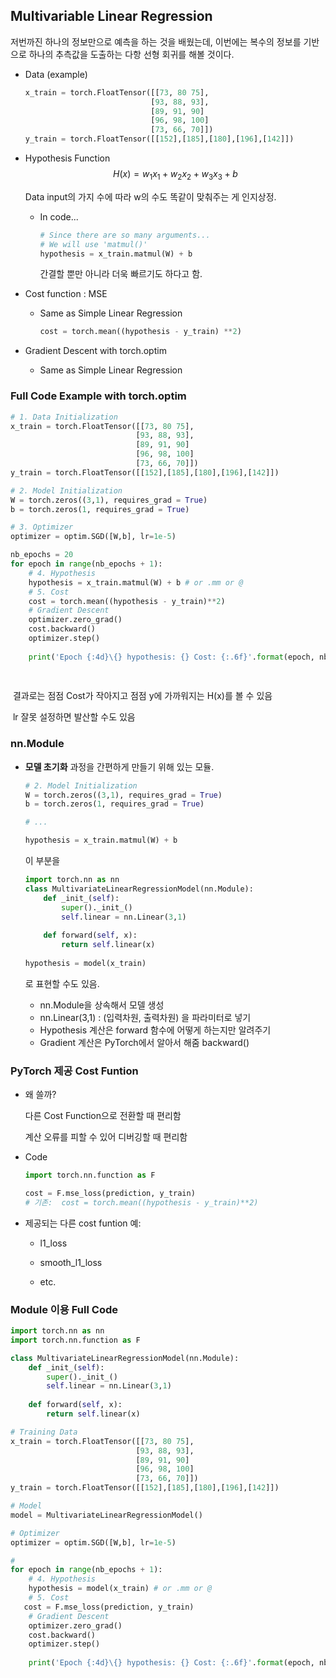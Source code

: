 ## Multivariable Linear Regression ##

저번까진 하나의 정보만으로 예측을 하는 것을 배웠는데, 이번에는 복수의 정보를 기반으로 하나의 추측값을 도출하는 다항 선형 회귀를 해볼 것이다.



- Data (example)

  ``` python
  x_train = torch.FloatTensor([[73, 80 75],
                              [93, 88, 93],
                              [89, 91, 90]
                              [96, 98, 100]
                              [73, 66, 70]])
  y_train = torch.FloatTensor([[152],[185],[180],[196],[142]])
  
  ```

  

- Hypothesis Function
  $$
  H(x) = w_1x_1 + w_2x_2 + w_3x_3 + b
  $$
  

  Data input의 가지 수에 따라 w의 수도 똑같이 맞춰주는 게 인지상정.

  - In code...

    ```python
    # Since there are so many arguments...
    # We will use 'matmul()'
    hypothesis = x_train.matmul(W) + b
    ```

    간결할 뿐만 아니라 더욱 빠르기도 하다고 함.

  

- Cost function : MSE

  - Same as Simple Linear Regression

    ``` python
    cost = torch.mean((hypothesis - y_train) **2)
    ```

    

- Gradient Descent with torch.optim

  - Same as Simple Linear Regression

  

### Full Code Example with torch.optim

``` python
# 1. Data Initialization
x_train = torch.FloatTensor([[73, 80 75],
                            [93, 88, 93],
                            [89, 91, 90]
                            [96, 98, 100]
                            [73, 66, 70]])
y_train = torch.FloatTensor([[152],[185],[180],[196],[142]])

# 2. Model Initialization
W = torch.zeros((3,1), requires_grad = True)
b = torch.zeros(1, requires_grad = True)

# 3. Optimizer
optimizer = optim.SGD([W,b], lr=1e-5)

nb_epochs = 20
for epoch in range(nb_epochs + 1):
    # 4. Hypothesis 
    hypothesis = x_train.matmul(W) + b # or .mm or @
    # 5. Cost
    cost = torch.mean((hypothesis - y_train)**2)
    # Gradient Descent
    optimizer.zero_grad()
    cost.backward()
    optimizer.step()
    
    print('Epoch {:4d}\{} hypothesis: {} Cost: {:.6f}'.format(epoch, nb_epochs, hypothesis.squeeze().detach(), cost.item()))
    
    
```

​	결과로는 점점 Cost가 작아지고 점점 y에 가까워지는 H(x)를 볼 수 있음

​	 lr 잘못 설정하면 발산할 수도 있음



### nn.Module

- **모델 초기화** 과정을 간편하게 만들기 위해 있는 모듈.

  ``` python
  # 2. Model Initialization
  W = torch.zeros((3,1), requires_grad = True)
  b = torch.zeros(1, requires_grad = True)
  
  # ...
  
  hypothesis = x_train.matmul(W) + b
  ```

  이 부분을

  ```python
  import torch.nn as nn
  class MultivariateLinearRegressionModel(nn.Module):
      def _init_(self):
          super()._init_()
          self.linear = nn.Linear(3,1)
          
      def forward(self, x):
          return self.linear(x)
      
  hypothesis = model(x_train)
  ```

  로 표현할 수도 있음.

  - nn.Module을 상속해서 모델 생성
  - nn.Linear(3,1) : (입력차원, 출력차원) 을 파라미터로 넣기
  - Hypothesis 계산은 forward 함수에 어떻게 하는지만 알려주기
  - Gradient 계산은 PyTorch에서 알아서 해줌 backward()



### PyTorch 제공 Cost Funtion

- 왜 쓸까?

  다른 Cost Function으로 전환할 때 편리함

  계산 오류를 피할 수 있어 디버깅할 때 편리함

- Code

  ``` python
  import torch.nn.function as F
  
  cost = F.mse_loss(prediction, y_train)
  # 기존:  cost = torch.mean((hypothesis - y_train)**2)
  ```

- 제공되는 다른 cost funtion 예:

  - l1_loss

  - smooth_l1_loss

  - etc.

    

### Module 이용 Full Code

``` python
import torch.nn as nn
import torch.nn.function as F

class MultivariateLinearRegressionModel(nn.Module):
    def _init_(self):
        super()._init_()
        self.linear = nn.Linear(3,1)
        
    def forward(self, x):
        return self.linear(x)

# Training Data
x_train = torch.FloatTensor([[73, 80 75],
                            [93, 88, 93],
                            [89, 91, 90]
                            [96, 98, 100]
                            [73, 66, 70]])
y_train = torch.FloatTensor([[152],[185],[180],[196],[142]])

# Model
model = MultivariateLinearRegressionModel()

# Optimizer
optimizer = optim.SGD([W,b], lr=1e-5)

#
for epoch in range(nb_epochs + 1):
    # 4. Hypothesis 
    hypothesis = model(x_train) # or .mm or @
    # 5. Cost
   cost = F.mse_loss(prediction, y_train)
    # Gradient Descent
    optimizer.zero_grad()
    cost.backward()
    optimizer.step()
    
    print('Epoch {:4d}\{} hypothesis: {} Cost: {:.6f}'.format(epoch, nb_epochs, hypothesis.squeeze().detach(), cost.item()))
```

